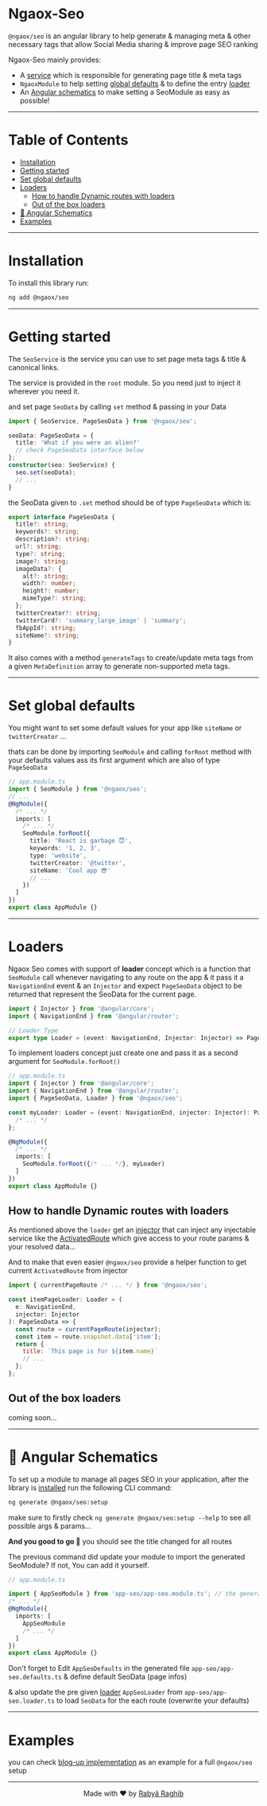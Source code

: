 # Ngaox-Seo <!-- omit in toc -->

`@ngaox/seo` is an angular library to help generate & managing meta & other necessary tags that allow Social Media sharing & improve page SEO ranking

Ngaox-Seo mainly provides:

- A [service](#only-want-a-service) which is responsible for generating page title & meta tags
- `NgaoxModule` to help setting [global defaults](#set-global-defaults) & to define the entry [loader](#loaders)
- An [Angular schematics](#getting-started) to make setting a SeoModule as easy as possible!

---

# Table of Contents <!-- omit in toc -->

- [Installation](#installation)
- [Getting started](#getting-started)
- [Set global defaults](#set-global-defaults)
- [Loaders](#loaders)
  - [How to handle Dynamic routes with loaders](#how-to-handle-dynamic-routes-with-loaders)
  - [Out of the box loaders](#out-of-the-box-loaders)
- [🤙 Angular Schematics](#-angular-schematics)
- [Examples](#examples)

---

# Installation

To install this library run:

```bash
ng add @ngaox/seo
```

---

# Getting started

The `SeoService` is the service you can use to set page meta tags & title & canonical links.

The service is provided in the `root` module. So you need just to inject it wherever you need it.

and set page `SeoData` by calling `set` method & passing in your Data

```ts
import { SeoService, PageSeoData } from '@ngaox/seo';

seoData: PageSeoData = {
  title: 'What if you were an alien?'
  // check PageSeoData interface below
};
constructor(seo: SeoService) {
  seo.set(seoData);
  // ...
}
```

the SeoData given to `.set` method should be of type `PageSeoData` which is:

```ts
export interface PageSeoData {
  title?: string;
  keywords?: string;
  description?: string;
  url?: string;
  type?: string;
  image?: string;
  imageData?: {
    alt?: string;
    width?: number;
    height?: number;
    mimeType?: string;
  };
  twitterCreator?: string;
  twitterCard?: 'summary_large_image' | 'summary';
  fbAppId?: string;
  siteName?: string;
}
```

It also comes with a method `generateTags` to create/update meta tags from a given `MetaDefinition` array to generate non-supported meta tags.

---

# Set global defaults

You might want to set some default values for your app like `siteName` or `twitterCreator` ...

thats can be done by importing `SeoModule` and calling `forRoot` method with your defaults values ass its first argument which are also of type `PageSeoData`

```ts
// app.module.ts
import { SeoModule } from '@ngaox/seo';
// ...
@NgModule({
  /* ... */
  imports: [
    /* ... */
    SeoModule.forRoot({
      title: 'React is garbage 😈',
      keywords: '1, 2, 3',
      type: 'website',
      twitterCreator: '@twitter',
      siteName: 'Cool app 😎'
      // ...
    })
  ]
})
export class AppModule {}
```

---

# Loaders

Ngaox Seo comes with support of **loader** concept which is a function that `SeoModule` call whenever navigating to any route on the app & it pass it a `NavigationEnd` event & an `Injector` and expect `PageSeoData` object to be returned that represent the SeoData for the current page.

```ts
import { Injector } from '@angular/core';
import { NavigationEnd } from '@angular/router';

// Loader Type
export type Loader = (event: NavigationEnd, Injector: Injector) => PageSeoData;
```

To implement loaders concept just create one and pass it as a second argument for `SeoModule.forRoot()`

<!-- prettier-ignore -->
```ts
// app.module.ts
import { Injector } from '@angular/core';
import { NavigationEnd } from '@angular/router';
import { PageSeoData, Loader } from '@ngaox/seo';

const myLoader: Loader = (event: NavigationEnd, injector: Injector): PageSeoData => {
  /* ... */
};

@NgModule({
  /* ... */
  imports: [
    SeoModule.forRoot({/* ... */}, myLoader)
  ]
})
export class AppModule {}
```

## How to handle Dynamic routes with loaders

As mentioned above the `loader` get an [injector](https://angular.io/api/core/Injector-0) that can inject any injectable service like the [ActivatedRoute](https://angular.io/api/router/ActivatedRoute) which give access to your route params & your resolved data...

And to make that even easier `@ngaox/seo` provide a helper function to get current `ActivatedRoute` from injector

```js
import { currentPageRoute /* ... */ } from '@ngaox/seo';

const itemPageLoader: Loader = (
  e: NavigationEnd,
  injector: Injector
): PageSeoData => {
  const route = currentPageRoute(injector);
  const item = route.snapshot.data['item'];
  return {
    title: `This page is for ${item.name}`
    // ...
  };
};
```

## Out of the box loaders

coming soon...

---

# 🤙 Angular Schematics

To set up a module to manage all pages SEO in your application, after the library is [installed](#installation) run the following CLI command:

```bash
ng generate @ngaox/seo:setup
```

make sure to firstly check `ng generate @ngaox/seo:setup --help` to see all possible args & params...

**And you good to go 🎉** you should see the title changed for all routes

The previous command did update your module to import the generated SeoModule? If not, You can add it yourself.

```ts
// app.module.ts

import { AppSeoModule } from 'app-seo/app-seo.module.ts'; // the generated SeoModule
/* ... */
@NgModule({
  imports: [
    AppSeoModule
    /* ... */
  ]
})
export class AppModule {}
```

Don't forget to Edit `AppSeoDefaults` in the generated file `app-seo/app-seo.defaults.ts` & define default SeoData (page infos)

& also update the pre given [loader](#loaders) `AppSeoLoader` from `app-seo/app-seo.loader.ts` to load `SeoData` for the each route (overwrite your defaults)

---

# Examples

you can check [blog-up implementation](https://github.com/rabraghib/blog-up/blob/main/src/app/app-seo/app-seo.module.ts) as an example for a full `@ngaox/seo` setup

---

<p align="center">Made with ❤️ by <a href="https://www.rabraghib.me">Rabyâ Raghib</a></p>
